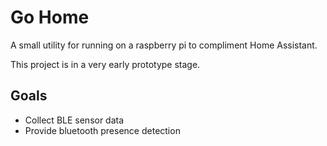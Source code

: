 # Go Home

A small utility for running on a raspberry pi to compliment Home Assistant.

This project is in a very early prototype stage.

## Goals

- Collect BLE sensor data
- Provide bluetooth presence detection